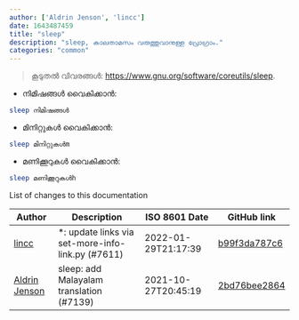 ```yaml
---
author: ['Aldrin Jenson', 'lincc']
date: 1643487459
title: "sleep"
description: "sleep, കാലതാമസം വരുത്തുവാനുള്ള പ്രോഗ്രാം."
categories: "common"
---
```

> കൂടുതൽ വിവരങ്ങൾ: <https://www.gnu.org/software/coreutils/sleep>.

- നിമിഷങ്ങൾ വൈകിക്കാൻ:

```bash
sleep നിമിഷങ്ങൾ
```

- മിനിറ്റുകൾ വൈകിക്കാൻ:

```bash
sleep മിനിറ്റുകൾm
```

- മണിക്കൂറുകൾ വൈകിക്കാൻ:

```bash
sleep മണിക്കൂറുകൾh
```
List of changes to this documentation


Author | Description | ISO 8601 Date | GitHub link
------|-----|-----|-----
[lincc](mailto:46962923+blueskyson@users.noreply.github.com) | *: update links via set-more-info-link.py (#7611) | 2022-01-29T21:17:39 | [b99f3da787c6](https://github.com/tldr-pages/tldr/commit/b99f3da787c6f43a545b9cb5ebd8265b1367fbc4)
[Aldrin Jenson](mailto:aldrinjenson@gmail.com) | sleep: add Malayalam translation (#7139) | 2021-10-27T20:45:19 | [2bd76bee2864](https://github.com/tldr-pages/tldr/commit/2bd76bee28648e2873e27daf1626c07096140b8c)

